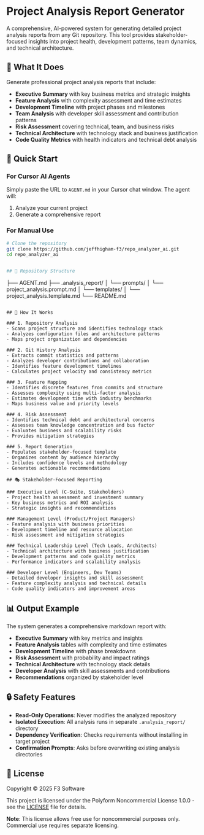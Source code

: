 # Project Analysis Report Generator

A comprehensive, AI-powered system for generating detailed project analysis reports from any Git repository. This tool provides stakeholder-focused insights into project health, development patterns, team dynamics, and technical architecture.

## 🎯 What It Does

Generate professional project analysis reports that include:

- **Executive Summary** with key business metrics and strategic insights
- **Feature Analysis** with complexity assessment and time estimates
- **Development Timeline** with project phases and milestones
- **Team Analysis** with developer skill assessment and contribution patterns
- **Risk Assessment** covering technical, team, and business risks
- **Technical Architecture** with technology stack and business justification
- **Code Quality Metrics** with health indicators and technical debt analysis

## 🚀 Quick Start

### For Cursor AI Agents

Simply paste the URL to `AGENT.md` in your Cursor chat window. The agent will:

1. Analyze your current project
2. Generate a comprehensive report

### For Manual Use

```bash
# Clone the repository
git clone https://github.com/jeffhigham-f3/repo_analyzer_ai.git
cd repo_analyzer_ai


## 📁 Repository Structure

```
├── AGENT.md
├── .analysis_report/
│   └── prompts/
│       └── project_analysis.prompt.md
│   └── templates/
│       └── project_analysis.template.md
└── README.md
```

## 🔧 How It Works

### 1. Repository Analysis
- Scans project structure and identifies technology stack
- Analyzes configuration files and architecture patterns
- Maps project organization and dependencies

### 2. Git History Analysis
- Extracts commit statistics and patterns
- Analyzes developer contributions and collaboration
- Identifies feature development timelines
- Calculates project velocity and consistency metrics

### 3. Feature Mapping
- Identifies discrete features from commits and structure
- Assesses complexity using multi-factor analysis
- Estimates development time with industry benchmarks
- Maps business value and priority levels

### 4. Risk Assessment
- Identifies technical debt and architectural concerns
- Assesses team knowledge concentration and bus factor
- Evaluates business and scalability risks
- Provides mitigation strategies

### 5. Report Generation
- Populates stakeholder-focused template
- Organizes content by audience hierarchy
- Includes confidence levels and methodology
- Generates actionable recommendations

## 🎭 Stakeholder-Focused Reporting

### Executive Level (C-Suite, Stakeholders)
- Project health assessment and investment summary
- Key business metrics and ROI analysis
- Strategic insights and recommendations

### Management Level (Product/Project Managers)
- Feature analysis with business priorities
- Development timeline and resource allocation
- Risk assessment and mitigation strategies

### Technical Leadership Level (Tech Leads, Architects)
- Technical architecture with business justification
- Development patterns and code quality metrics
- Performance indicators and scalability analysis

### Developer Level (Engineers, Dev Teams)
- Detailed developer insights and skill assessment
- Feature complexity analysis and technical details
- Code quality indicators and improvement areas

```

## 📊 Output Example

The system generates a comprehensive markdown report with:

- **Executive Summary** with key metrics and insights
- **Feature Analysis** tables with complexity and time estimates
- **Development Timeline** with phase breakdowns
- **Risk Assessment** with probability and impact ratings
- **Technical Architecture** with technology stack details
- **Developer Analysis** with skill assessments and contributions
- **Recommendations** organized by stakeholder level

## 🔒 Safety Features

- **Read-Only Operations**: Never modifies the analyzed repository
- **Isolated Execution**: All analysis runs in separate `.analysis_report/` directory
- **Dependency Verification**: Checks requirements without installing in target project
- **Confirmation Prompts**: Asks before overwriting existing analysis directories


## 📝 License

Copyright © 2025 F3 Software

This project is licensed under the Polyform Noncommercial License 1.0.0 - see the [LICENSE](LICENSE.md) file for details.

**Note**: This license allows free use for noncommercial purposes only. Commercial use requires separate licensing.
